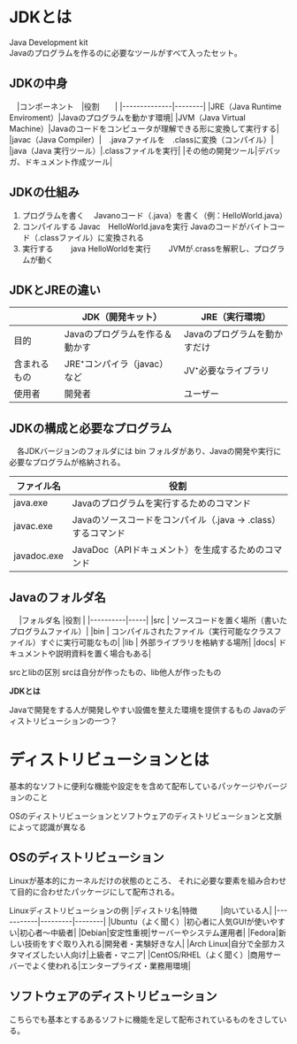 # JDKとは

 Java Development kit<br>
 Javaのプログラムを作るのに必要なツールがすべて入ったセット。

## JDKの中身

　|コンポーネント　|役割　　|
  |--------------|--------|
  |JRE（Java Runtime Enviroment）|Javaのプログラムを動かす環境|
  |JVM（Java Virtual Machine）|Javaのコードをコンピュータが理解できる形に変換して実行する|
  |javac（Java Compiler）|　.javaファイルを　.classに変換（コンパイル）|
  |java（Java 実行ツール）|.classファイルを実行|
  |その他の開発ツール|デバッガ、ドキュメント作成ツール|

## JDKの仕組み

 1. プログラムを書く
   　Javanoコード（.java）を書く（例：HelloWorld.java）
 2. コンパイルする
    Javac　HelloWorld.javaを実行
    Javaのコードがバイトコード（.classファイル）に変換される
 3. 実行する
　　java HelloWorldを実行
　　JVMが.crassを解釈し、プログラムが動く

## JDKとJREの違い

  |    |JDK（開発キット）　|JRE（実行環境）　|
  |----|----|----|
  |目的|Javaのプログラムを作る＆動かす|Javaのプログラムを動かすだけ|
  |含まれるもの|JRE⁺コンパイラ（javac）など|JV⁺必要なライブラリ|
  |使用者|開発者|ユーザー|

## JDKの構成と必要なプログラム
　各JDKバージョンのフォルダには bin フォルダがあり、Javaの開発や実行に必要なプログラムが格納される。

|ファイル名 |役割 |
|----------|-----|
|java.exe  |Javaのプログラムを実行するためのコマンド|
|javac.exe |Javaのソースコードをコンパイル（.java → .class）するコマンド|
|javadoc.exe|JavaDoc（APIドキュメント）を生成するためのコマンド|



## Javaのフォルダ名
　
|フォルダ名	|役割 |
|----------|-----|
|src |	ソースコードを置く場所（書いたプログラムファイル）|
|bin |	コンパイルされたファイル（実行可能なクラスファイル）すぐに実行可能なもの|
|lib |	外部ライブラリを格納する場所|
|docs|	ドキュメントや説明資料を置く場合もある|

srcとlibの区別
srcは自分が作ったもの、lib他人が作ったもの

__JDKとは__

Javaで開発をする人が開発しやすい設備を整えた環境を提供するもの
Javaのディストリビューションの一つ？


# ディストリビューションとは
基本的なソフトに便利な機能や設定をを含めて配布しているパッケージやバージョンのこと

OSのディストリビューションとソフトウェアのディストリビューションと文脈によって認識が異なる

## OSのディストリビューション

Linuxが基本的にカーネルだけの状態のところ、
それに必要な要素を組み合わせて目的に合わせたパッケージにして配布される。

Linuxディストリビューションの例
|ディストリ名|特徴　　　|向いている人|
|-----------|---------|--------|
|Ubuntu（よく聞く）|初心者に人気GUIが使いやすい|初心者～中級者|
|Debian|安定性重視|サーバーやシステム運用者|
|Fedora|新しい技術をすぐ取り入れる|開発者・実験好きな人|
|Arch Linux|自分で全部カスタマイズしたい人向け|上級者・マニア|
|CentOS/RHEL（よく聞く）|商用サーバーでよく使われる|エンタープライズ・業務用環境|

## ソフトウェアのディストリビューション

こちらでも基本とするあるソフトに機能を足して配布されているものをさしている。









